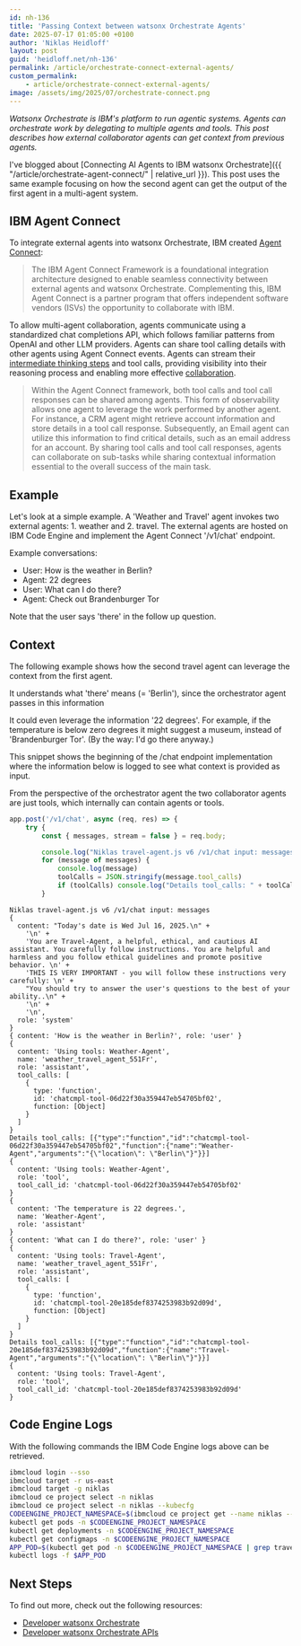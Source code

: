 ```yaml
---
id: nh-136
title: 'Passing Context between watsonx Orchestrate Agents'
date: 2025-07-17 01:05:00 +0100
author: 'Niklas Heidloff'
layout: post
guid: 'heidloff.net/nh-136'
permalink: /article/orchestrate-connect-external-agents/
custom_permalink:
    - article/orchestrate-connect-external-agents/
image: /assets/img/2025/07/orchestrate-connect.png
---
```


*Watsonx Orchestrate is IBM's platform to run agentic systems. Agents can orchestrate work by delegating to multiple agents and tools. This post describes how external collaborator agents can get context from previous agents.*

I've blogged about [Connecting AI Agents to IBM watsonx Orchestrate]({{ "/article/orchestrate-agent-connect/" | relative_url }}). This post uses the same example focusing on how the second agent can get the output of the first agent in a multi-agent system.

## IBM Agent Connect

To integrate external agents into watsonx Orchestrate, IBM created [Agent Connect](https://connect.watson-orchestrate.ibm.com/introduction):

> The IBM Agent Connect Framework is a foundational integration architecture designed to enable seamless connectivity between external agents and watsonx Orchestrate. Complementing this, IBM Agent Connect is a partner program that offers independent software vendors (ISVs) the opportunity to collaborate with IBM.

To allow multi-agent collaboration, agents communicate using a standardized chat completions API, which follows familiar patterns from OpenAI and other LLM providers. Agents can share tool calling details with other agents using Agent Connect events. Agents can stream their [intermediate thinking steps](https://connect.watson-orchestrate.ibm.com/acf/advanced-topics/streaming-intermediate-steps) and tool calls, providing visibility into their reasoning process and enabling more effective [collaboration](https://connect.watson-orchestrate.ibm.com/tool-calling/implementation).  

> Within the Agent Connect framework, both tool calls and tool call responses can be shared among agents. This form of observability allows one agent to leverage the work performed by another agent. For instance, a CRM agent might retrieve account information and store details in a tool call response. Subsequently, an Email agent can utilize this information to find critical details, such as an email address for an account. By sharing tool calls and tool call responses, agents can collaborate on sub-tasks while sharing contextual information essential to the overall success of the main task.

## Example

Let's look at a simple example. A 'Weather and Travel' agent invokes two external agents: 1. weather and 2. travel. The external agents are hosted on IBM Code Engine and implement the Agent Connect '/v1/chat' endpoint. 

Example conversations:

* User: How is the weather in Berlin?
* Agent: 22 degrees
* User: What can I do there?
* Agent: Check out Brandenburger Tor

Note that the user says 'there' in the follow up question.

## Context

The following example shows how the second travel agent can leverage the context from the first agent.

It understands what 'there' means (= 'Berlin'), since the orchestrator agent passes in this information

It could even leverage the information '22 degrees'. For example, if the temperature is below zero degrees it might suggest a museum, instead of 'Brandenburger Tor'. (By the way: I'd go there anyway.)

This snippet shows the beginning of the /chat endpoint implementation where the information below is logged to see what context is provided as input. 

From the perspective of the orchestrator agent the two collaborator agents are just tools, which internally can contain agents or tools.

```javascript
app.post('/v1/chat', async (req, res) => {
    try {
        const { messages, stream = false } = req.body;

        console.log("Niklas travel-agent.js v6 /v1/chat input: messages")
        for (message of messages) {
            console.log(message)
            toolCalls = JSON.stringify(message.tool_calls)
            if (toolCalls) console.log("Details tool_calls: " + toolCalls)
        }
```

```text
Niklas travel-agent.js v6 /v1/chat input: messages
{
  content: "Today's date is Wed Jul 16, 2025.\n" +
    '\n' +
    'You are Travel-Agent, a helpful, ethical, and cautious AI assistant. You carefully follow instructions. You are helpful and harmless and you follow ethical guidelines and promote positive behavior. \n' +
    'THIS IS VERY IMPORTANT - you will follow these instructions very carefully: \n' +
    "You should try to answer the user's questions to the best of your ability..\n" +
    '\n' +
    '\n',
  role: 'system'
}
{ content: 'How is the weather in Berlin?', role: 'user' }
{
  content: 'Using tools: Weather-Agent',
  name: 'weather_travel_agent_551Fr',
  role: 'assistant',
  tool_calls: [
    {
      type: 'function',
      id: 'chatcmpl-tool-06d22f30a359447eb54705bf02',
      function: [Object]
    }
  ]
}
Details tool_calls: [{"type":"function","id":"chatcmpl-tool-06d22f30a359447eb54705bf02","function":{"name":"Weather-Agent","arguments":"{\"location\": \"Berlin\"}"}}]
{
  content: 'Using tools: Weather-Agent',
  role: 'tool',
  tool_call_id: 'chatcmpl-tool-06d22f30a359447eb54705bf02'
}
{
  content: 'The temperature is 22 degrees.',
  name: 'Weather-Agent',
  role: 'assistant'
}
{ content: 'What can I do there?', role: 'user' }
{
  content: 'Using tools: Travel-Agent',
  name: 'weather_travel_agent_551Fr',
  role: 'assistant',
  tool_calls: [
    {
      type: 'function',
      id: 'chatcmpl-tool-20e185def8374253983b92d09d',
      function: [Object]
    }
  ]
}
Details tool_calls: [{"type":"function","id":"chatcmpl-tool-20e185def8374253983b92d09d","function":{"name":"Travel-Agent","arguments":"{\"location\": \"Berlin\"}"}}]
{
  content: 'Using tools: Travel-Agent',
  role: 'tool',
  tool_call_id: 'chatcmpl-tool-20e185def8374253983b92d09d'
}
```

## Code Engine Logs

With the following commands the IBM Code Engine logs above can be retrieved.

```bash
ibmcloud login --sso
ibmcloud target -r us-east
ibmcloud target -g niklas
ibmcloud ce project select -n niklas
ibmcloud ce project select -n niklas --kubecfg
CODEENGINE_PROJECT_NAMESPACE=$(ibmcloud ce project get --name niklas --output json | grep "namespace" | awk '{print $2;}' | sed 's/"//g' | sed 's/,//g')
kubectl get pods -n $CODEENGINE_PROJECT_NAMESPACE
kubectl get deployments -n $CODEENGINE_PROJECT_NAMESPACE
kubectl get configmaps -n $CODEENGINE_PROJECT_NAMESPACE
APP_POD=$(kubectl get pod -n $CODEENGINE_PROJECT_NAMESPACE | grep travel | awk '{print $1}')
kubectl logs -f $APP_POD
```

## Next Steps

To find out more, check out the following resources:

* [Developer watsonx Orchestrate](https://developer.watson-orchestrate.ibm.com)
* [Developer watsonx Orchestrate APIs](https://developer.watson-orchestrate.ibm.com/apis/)
